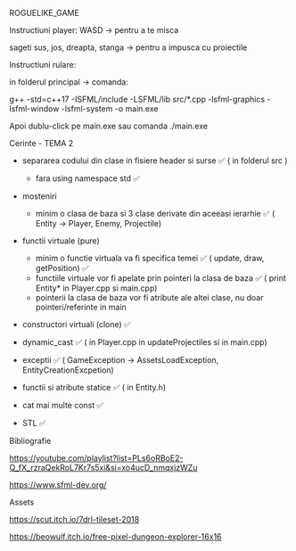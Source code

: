 ROGUELIKE_GAME

Instructiuni player:
WASD -> pentru a te misca

sageti sus, jos, dreapta, stanga -> pentru a impusca cu proiectile

Instructiuni rulare:

in folderul principal -> comanda:

g++ -std=c++17 -ISFML/include -LSFML/lib src/*.cpp -lsfml-graphics -lsfml-window -lsfml-system -o main.exe

Apoi dublu-click pe main.exe sau comanda ./main.exe


Cerinte - TEMA 2

* separarea codului din clase in fisiere header si surse ✅ ( in folderul src )
	- fara using namespace std ✅

* mosteniri
	- minim o clasa de baza si 3 clase derivate din aceeasi ierarhie ✅ ( Entity -> Player, Enemy, Projectile)

* functii virtuale (pure)
	- minim o functie virtuala va fi specifica temei ✅ ( update, draw, getPosition) ✅
	- functiile virtuale vor fi apelate prin pointeri la clasa de baza ✅ ( print Entity* in Player.cpp si main.cpp)
	- pointerii la clasa de baza vor fi atribute ale altei clase, nu doar pointeri/referinte in main

* constructori virtuali (clone) ✅

* dynamic_cast ✅ ( in Player.cpp in updateProjectiles si in main.cpp)

* exceptii ✅ ( GameException -> AssetsLoadException, EntityCreationExcpetion)

* functii si atribute statice ✅ ( in Entity.h)

* cat mai multe const ✅

* STL ✅


Bibliografie

https://youtube.com/playlist?list=PLs6oRBoE2-Q_fX_rzraQekRoL7Kr7s5xi&si=xo4ucD_nmqxjzWZu

https://www.sfml-dev.org/


Assets

https://scut.itch.io/7drl-tileset-2018

https://beowulf.itch.io/free-pixel-dungeon-explorer-16x16

